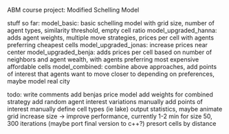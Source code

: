 ABM course project: Modified Schelling Model

stuff so far:
model_basic: basic schelling model with grid size, number of agent types, similarity threshold, empty cell ratio
model_upgraded_hanna: adds agent weights, multiple move strategies, prices per cell with agents preferring cheapest cells
model_upgraded_jonas: increase prices near center
model_upgraded_benja: adds prices per cell based on number of neighbors and agent wealth, with agents preferring most expensive affordable cells
model_combined: combine above approaches, add points of interest that agents want to move closer to depending on preferences, maybe model real city

todo:
write comments
add benjas price model
add weights for combined strategy
add random agent interest variations
manually add points of interest
manually define cell types (ie lake)
output statistics, maybe animate grid
increase size -> improve performance, currently 1-2 min for size 50, 300 iterations (maybe port final version to c++?)
presort cells by distance
